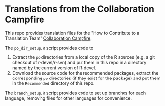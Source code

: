 # Translations from the Collaboration Campfire 

This repo provides translation files for the 
"How to Contribute to a Translation Team" [Collaboration Campfire](https://contributor.r-project.org/events/collaboration-campfires).

The `po_dir_setup.R` script provides code to 

1. Extract the `po` directories from 
a local copy of the R sources (e.g. a git checkout of r-devel/r-svn) and put 
them in this repo in a directory named by the current version of R-devel.
2. Download the source code for the recommended packages, extract the 
corresponding `po` directories (if they exist for the package) and put them in 
the `Recommended` directory of this repo.

The `branch_setup.R` script provides code to set up branches for each language, 
removing files for other languages for convenience.
